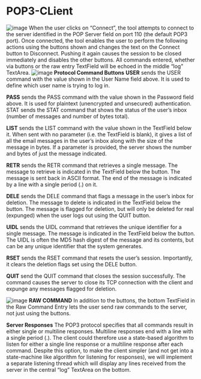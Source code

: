 # POP3-CLient
![image](https://user-images.githubusercontent.com/75926858/213996401-a27a1ef0-176d-4340-8d84-1581d9ce4ccc.png)
When the user clicks on “Connect”, the tool attempts to connect to the server identified in the POP Server
field on port 110 (the default POP3 port).
Once connected, the tool enables the user to perform the following actions using the buttons shown and
changes the text on the Connect button to Disconnect. Pushing it again causes the session to be closed
immediately and disables the other buttons.
All commands entered, whether via buttons or the raw entry TextField will be echoed in the middle “log”
TextArea.
![image](https://user-images.githubusercontent.com/75926858/213996491-3a2d20f7-ce9a-4592-bc1e-a41e65b314d0.png)
 **Protocol Command Buttons**
**USER** sends the USER command with the value shown in the User Name field above. It is used to define
which user name is trying to log in.

**PASS** sends the PASS command with the value shown in the Password field above. It is used for plaintext
(unencrypted and unsecured) authentication.
STAT sends the STAT command that shows the status of the user’s inbox (number of messages and number
of bytes total).

**LIST** sends the LIST command with the value shown in the TextField below it. When sent with no
parameter (i.e. the TextField is blank), it gives a list of all the email messages in the user’s inbox
along with the size of the message in bytes. If a parameter is provided, the server shows the number
and bytes of just the message indicated.

**RETR** sends the RETR command that retrieves a single message. The message to retrieve is indicated in
the TextField below the button. The message is sent back in ASCII format. The end of the message
is indicated by a line with a single period (.) on it. 

**DELE** sends the DELE command that flags a message in the user’s inbox for deletion. The message to delete
is indicated in the TextField below the button. The message is flagged for deletion, but will only be
deleted for real (expunged) when the user logs out using the QUIT button.

**UIDL** sends the UIDL command that retrieves the unique identifier for a single message. The message is
indicated in the TextField below the button. The UIDL is often the MD5 hash digest of the message
and its contents, but can be any unique identifier that the system generates.

**RSET** sends the RSET command that resets the user’s session. Importantly, it clears the deletion flags set
using the DELE button.

**QUIT** send the QUIT command that closes the session successfully. The command causes the server to close
its TCP connection with the client and expunge any messages flagged for deletion.

![image](https://user-images.githubusercontent.com/75926858/213996948-4699ebe3-e659-49cf-8830-096eec798192.png)
**RAW COMMAND**
In addition to the buttons, the bottom TextField in the Raw Command Entry lets the user send raw
commands to the server, not just using the buttons.

**Server Responses**
The POP3 protocol specifies that all commands result in either single or multiline responses. Multiline
responses end with a line with a single period (.). The client could therefore use a state-based algorithm to
listen for either a single line response or a multiline response after each command.
Despite this option, to make the client simpler (and not get into a state-machine like algorithm for listening
for responses), we will implement a separate listening thread which will display any lines received from the
server in the central “log” TextArea on the bottom.
